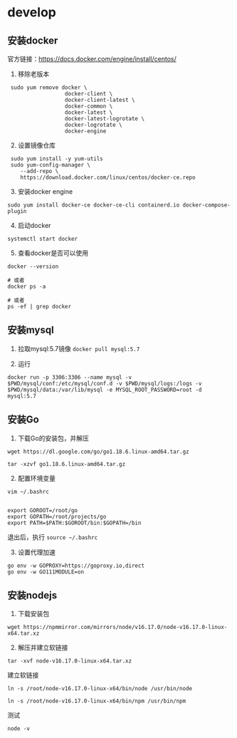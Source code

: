 # develop


## 安装docker

官方链接：https://docs.docker.com/engine/install/centos/

1. 移除老版本
```
 sudo yum remove docker \
                  docker-client \
                  docker-client-latest \
                  docker-common \
                  docker-latest \
                  docker-latest-logrotate \
                  docker-logrotate \
                  docker-engine
```

2. 设置镜像仓库

```
 sudo yum install -y yum-utils
 sudo yum-config-manager \
    --add-repo \
    https://download.docker.com/linux/centos/docker-ce.repo

```

3. 安装docker engine

```
sudo yum install docker-ce docker-ce-cli containerd.io docker-compose-plugin
```

4. 启动docker

```
systemctl start docker
```

5. 查看docker是否可以使用
```
docker --version

# 或者
docker ps -a

# 或者
ps -ef | grep docker
```

## 安装mysql

1. 拉取mysql:5.7镜像
`docker pull mysql:5.7`

2. 运行
```
docker run -p 3306:3306 --name mysql -v $PWD/mysql/conf:/etc/mysql/conf.d -v $PWD/mysql/logs:/logs -v $PWD/mysql/data:/var/lib/mysql -e MYSQL_ROOT_PASSWORD=root -d mysql:5.7

```

## 安装Go

1. 下载Go的安装包，并解压

```
wget https://dl.google.com/go/go1.18.6.linux-amd64.tar.gz

tar -xzvf go1.18.6.linux-amd64.tar.gz

```

2. 配置环境变量

```
vim ~/.bashrc


export GOROOT=/root/go
export GOPATH=/root/projects/go
export PATH=$PATH:$GOROOT/bin:$GOPATH=/bin
```

退出后，执行
`source ~/.bashrc`

3. 设置代理加速

```
go env -w GOPROXY=https://goproxy.io,direct
go env -w GO111MODULE=on
```

## 安装nodejs


1. 下载安装包
```
wget https://npmmirror.com/mirrors/node/v16.17.0/node-v16.17.0-linux-x64.tar.xz

```

2. 解压并建立软链接

```
tar -xvf node-v16.17.0-linux-x64.tar.xz

```

建立软链接

```
ln -s /root/node-v16.17.0-linux-x64/bin/node /usr/bin/node

ln -s /root/node-v16.17.0-linux-x64/bin/npm /usr/bin/npm
```

测试

```
node -v
```
